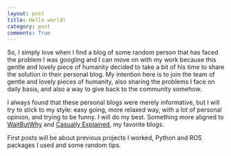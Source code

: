 ```yaml
---
layout: post
title: Hello world!
category: post
comments: True
---
```


So, I simply love when I find a blog of some random person that has faced the problem I was googling and I can move on with my work because this gentle and lovely piece of humanity decided to take a bit of his time to share the solution in their personal blog. My intention here is to join the team of gentle and lovely pieces of humanity, also sharing the problems I face on daily basis, and also a way to give back to the community somehow. 

I always found that these personal blogs were merely informative, but I will try to stick to my style: easy going, more relaxed way, with a lot of personal opinion, and trying to be funny. I will do my best. Something more aligned to [WaitButWhy](https://waitbutwhy.com/) and [Casually Explained](https://www.youtube.com/channel/UCr3cBLTYmIK9kY0F_OdFWFQ), my favorite blogs.

First posts will be about previous projects I worked, Python and ROS packages I used and some random tips.
